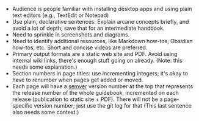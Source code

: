 - Audience is people familiar with installing desktop apps and using plain text editors (e.g., TextEdit or Notepad)
- Use plain, declarative sentences. Explain arcane concepts briefly, and avoid a lot of depth; save that for an intermediate handbook.
- Need to sprinkle in screenshots and diagrams.
- Need to identify additional resources, like Markdown how-tos, Obsidian how-tos, etc.  Short and concise videos are preferred.
- Primary output formats are a static web site and PDF.  Avoid using internal wiki links, there's enough stuff going on already. (Note: this needs some explanation.)
- Section numbers in page titles: use incrementing integers; it's okay to have to renumber when pages get added or moved.
- Each page will have a [semver](https://semver.org/) version number at the top that represents the release number of the whole guidebook, incremented on each release (publication to static site + PDF). There will not be a page-specific version number; just use the git log for that (This last sentence also needs some context.)